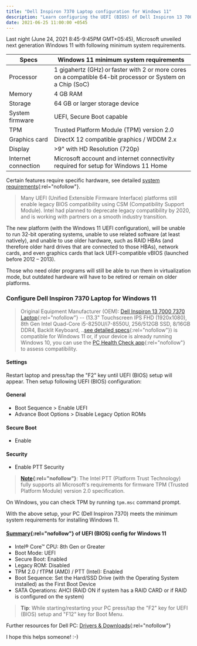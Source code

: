 ```yaml
---
title: "Dell Inspiron 7370 Laptop configuration for Windows 11"
description: "Learn configuring the UEFI (BIOS) of Dell Inspiron 13 7000 7370 Laptop for Microsoft Windows 11 operating system."
date: 2021-06-25 11:00:00 +0545
---
```


Last night (June 24, 2021 8:45-9:45PM GMT+05:45), Microsoft unveiled next generation Windows 11 with following minimum system requirements.

| Specs               | Windows 11 minimum system requirements                                                                      |
| ------------------- | ----------------------------------------------------------------------------------------------------------- |
| Processor           | 1 gigahertz (GHz) or faster with 2 or more cores on a compatible 64-bit processor or System on a Chip (SoC) |
| Memory              | 4 GB RAM                                                                                                    |
| Storage             | 64 GB or larger storage device                                                                              |
| System firmware     | UEFI, Secure Boot capable                                                                                   |
| TPM                 | Trusted Platform Module (TPM) version 2.0                                                                   |
| Graphics card       | DirectX 12 compatible graphics / WDDM 2.x                                                                   |
| Display             | >9" with HD Resolution (720p)                                                                               |
| Internet connection | Microsoft account and internet connectivity required for setup for Windows 11 Home                          |

Certain features require specific hardware, see detailed [system requirements](https://www.microsoft.com/windows/windows-11-specifications){:rel="nofollow"}.

> Many UEFI (Unified Extensible Firmware Interface) platforms still enable legacy BIOS compatibility using CSM (Compatibility Support Module). Intel had planned to deprecate legacy compatibility by 2020, and is working with partners on a smooth industry transition.

The new platform (with the Windows 11 UEFI configuration), will be unable to run 32-bit operating systems, unable to use related software (at least natively), and unable to use older hardware, such as RAID HBAs (and therefore older hard drives that are connected to those HBAs), network cards, and even graphics cards that lack UEFI-compatible vBIOS (launched before 2012 – 2013).

Those who need older programs will still be able to run them in virtualization mode, but outdated hardware will have to be retired or remain on older platforms.

### Configure Dell Inspiron 7370 Laptop for Windows 11

> Original Equipment Manufacturer (OEM): [Dell Inspiron 13 7000 7370 Laptop](https://www.amazon.com/Dell-Inspiron-7000-7370-Laptop/dp/B0764N2QL3){:rel="nofollow"} -- (13.3" Touchscreen IPS FHD (1920x1080), 8th Gen Intel Quad-Core i5-8250U/i7-8550U, 256/512GB SSD, 8/16GB DDR4, Backlit Keyboard, ..[see detailed specs](https://www.cnet.com/products/dell-inspiron-7370-13-3-core-i7-8550u-16-gb-ram-512-gb-ssd/){:rel="nofollow"}) is compatible for Windows 11 or, if your device is already running Windows 10, you can use the [PC Health Check app](https://www.microsoft.com/windows/windows-11#pchealthcheck){:rel="nofollow"} to assess compatibility.

#### Settings

Restart laptop and press/tap the "F2" key until UEFI (BIOS) setup will appear. Then setup following UEFI (BIOS) configuration:

#### General

- Boot Sequence > Enable UEFI
- Advance Boot Options > Disable Legacy Option ROMs

#### Secure Boot

- Enable

#### Security

- Enable PTT Security

> **[Note](https://stackoverflow.com/questions/64075223/are-intels-ptt-and-tpm-equivalent){:rel="nofollow"}**: The Intel PTT (Platform Trust Technology) fully supports all Microsoft's requirements for firmware TPM (Trusted Platform Module) version 2.0 specification.

On Windows, you can check TPM by running `tpm.msc` command prompt.

With the above setup, your PC (Dell Inspiron 7370) meets the minimum system requirements for installing Windows 11.

#### [Summary](https://youtu.be/n6unGwtpbEc?t=110){:rel="nofollow"} of UEFI (BIOS) config for Windows 11

- Intel® Core™ CPU: 8th Gen or Greater
- Boot Mode: UEFI
- Secure Boot: Enabled
- Legacy ROM: Disabled
- TPM 2.0 / fTPM (AMD) / PTT (Intel): Enabled
- Boot Sequence: Set the Hard/SSD Drive (with the Operating System installed) as the First Boot Device
- SATA Operations: AHCI (RAID ON if system has a RAID CARD or if RAID is configured on the system)

> **Tip**: While starting/restarting your PC press/tap the "F2" key for UEFI (BIOS) setup and "F12" key for Boot Menu.

Further resources for Dell PC: [Drivers & Downloads](https://www.dell.com/support/home/en-us?app=drivers){:rel="nofollow"}

I hope this helps someone! :-)
